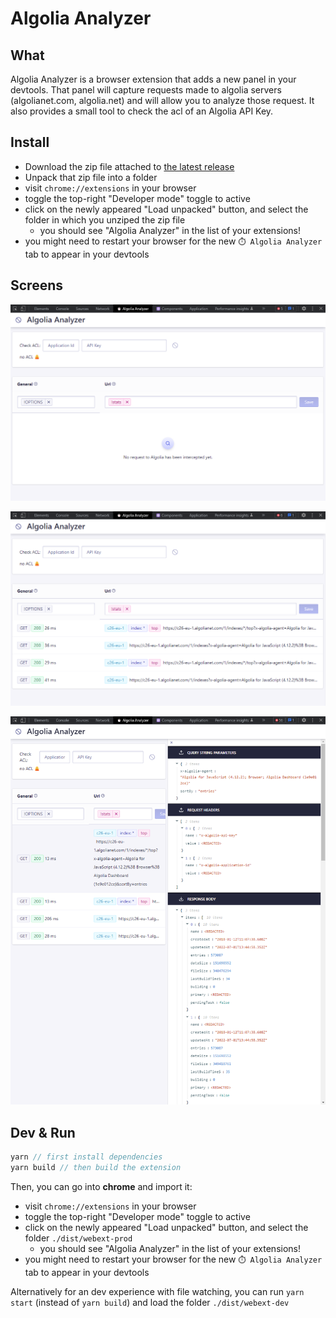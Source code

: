 # Algolia Analyzer
## What
Algolia Analyzer is a browser extension that adds a new panel in your devtools.
That panel will capture requests made to algolia servers (algolianet.com, algolia.net) and will allow you to analyze those request.
It also provides a small tool to check the acl of an Algolia API Key.

## Install
- Download the zip file attached to [the latest release](https://github.com/algolia/algolia-analyzer/releases)
- Unpack that zip file into a folder
- visit `chrome://extensions` in your browser
- toggle the top-right "Developer mode" toggle to active
- click on the newly appeared "Load unpacked" button, and select the folder in which you unziped the zip file
  - you should see "Algolia Analyzer" in the list of your extensions!
- you might need to restart your browser for the new `⏱️ Algolia Analyzer` tab to appear in your devtools

## Screens
![](./images/empty-list.png)

![](./images/list.png)

![](./images/panel.png)

## Dev & Run
```ts
yarn // first install dependencies
yarn build // then build the extension

```
Then, you can go into **chrome** and import it:
- visit `chrome://extensions` in your browser
- toggle the top-right "Developer mode" toggle to active
- click on the newly appeared "Load unpacked" button, and select the folder `./dist/webext-prod`
  - you should see "Algolia Analyzer" in the list of your extensions!
- you might need to restart your browser for the new `⏱️ Algolia Analyzer` tab to appear in your devtools

Alternatively for an dev experience with file watching, you can run `yarn start` (instead of `yarn build`) and load the folder `./dist/webext-dev`
